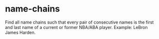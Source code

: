 # name-chains
Find all name chains such that every pair of consecutive names is the first and last name of a current or former NBA/ABA player.
Example: LeBron James Harden.
